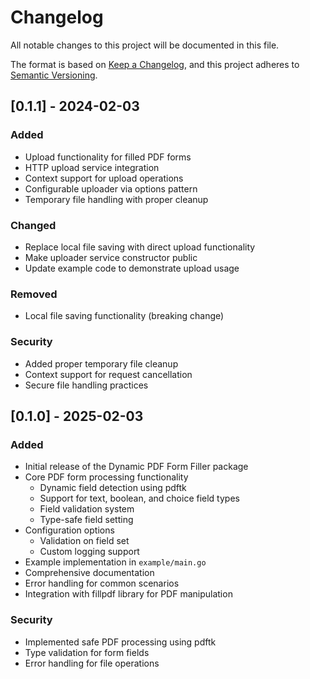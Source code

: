 # Changelog
All notable changes to this project will be documented in this file.

The format is based on [Keep a Changelog](https://keepachangelog.com/en/1.0.0/),
and this project adheres to [Semantic Versioning](https://semver.org/spec/v2.0.0.html).

## [0.1.1] - 2024-02-03

### Added
- Upload functionality for filled PDF forms
- HTTP upload service integration
- Context support for upload operations
- Configurable uploader via options pattern
- Temporary file handling with proper cleanup

### Changed
- Replace local file saving with direct upload functionality
- Make uploader service constructor public
- Update example code to demonstrate upload usage

### Removed
- Local file saving functionality (breaking change)

### Security
- Added proper temporary file cleanup
- Context support for request cancellation
- Secure file handling practices

## [0.1.0] - 2025-02-03

### Added
- Initial release of the Dynamic PDF Form Filler package
- Core PDF form processing functionality
  - Dynamic field detection using pdftk
  - Support for text, boolean, and choice field types
  - Field validation system
  - Type-safe field setting
- Configuration options
  - Validation on field set
  - Custom logging support
- Example implementation in `example/main.go`
- Comprehensive documentation
- Error handling for common scenarios
- Integration with fillpdf library for PDF manipulation

### Security
- Implemented safe PDF processing using pdftk
- Type validation for form fields
- Error handling for file operations 